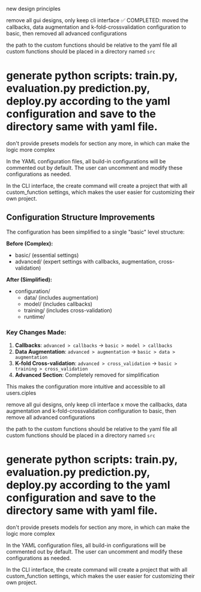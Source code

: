 new design principles

remove all gui designs, only keep cli interface
✅ COMPLETED: moved the callbacks, data augmentation and k-fold-crossvalidation configuration to basic, then removed all advanced configurations

the path to the custom functions should be relative to the yaml file
all custom functions should be placed in a directory named `src`

# generate python scripts: train.py, evaluation.py prediction.py, deploy.py according to the yaml configuration and save to the directory same with yaml file.

don't provide presets models for section any more, in which can make the logic more complex

In the YAML configuration files, all build-in configurations will be commented out by default. The user can uncomment and modify these configurations as needed.

In the CLI interface, the create command will create a project that with all custom_function settings, which makes the user easier for customizing their own project.

## Configuration Structure Improvements

The configuration has been simplified to a single "basic" level structure:

**Before (Complex):**
- basic/ (essential settings)
- advanced/ (expert settings with callbacks, augmentation, cross-validation)

**After (Simplified):**
- configuration/
  - data/ (includes augmentation)
  - model/ (includes callbacks)
  - training/ (includes cross-validation)
  - runtime/

### Key Changes Made:
1. **Callbacks**: `advanced > callbacks` → `basic > model > callbacks`
2. **Data Augmentation**: `advanced > augmentation` → `basic > data > augmentation`
3. **K-fold Cross-validation**: `advanced > cross_validation` → `basic > training > cross_validation`
4. **Advanced Section**: Completely removed for simplification

This makes the configuration more intuitive and accessible to all users.ciples

remove all gui designs, only keep cli interface
x move the callbacks, data augmentation and k-fold-crossvalidation configuration to basic, then remove all advanced configurations

the path to the custom functions should be relative to the yaml file
all custom functions should be placed in a directory named `src`

# generate python scripts: train.py, evaluation.py prediction.py, deploy.py according to the yaml configuration and save to the directory same with yaml file.

don't provide presets models for section any more, in which can make the logic more complex

In the YAML configuration files, all build-in configurations will be commented out by default. The user can uncomment and modify these configurations as needed.

In the CLI interface, the create command will create a project that with all custom_function settings, which makes the user easier for customizing their own project.

